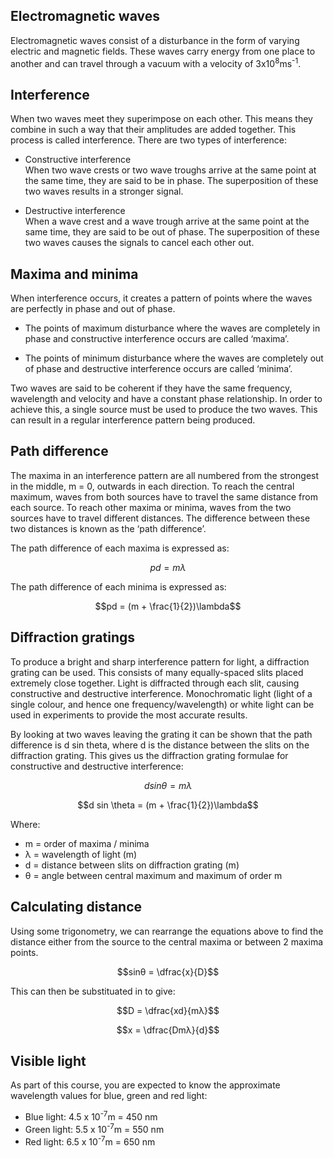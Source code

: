 ## Electromagnetic waves
Electromagnetic waves consist of a disturbance in the form of varying electric and magnetic fields. These waves carry energy from one place to another and can travel through a vacuum with a velocity of 3x10<sup>8</sup>ms<sup>-1</sup>.

<!--*insert diagram?*-->

## Interference
When two waves meet they superimpose on each other. This means they combine in such a way that their amplitudes are added together. This process is called interference. There are two types of interference:
 
- Constructive interference <br>
  When two wave crests or two wave troughs arrive at the same point at the same time, they are said to be in phase. The superposition of these two waves results in a stronger signal.
 
- Destructive interference <br>
  When a wave crest and a wave trough arrive at the same point at the same time, they are said to be out of phase. The superposition of these two waves causes the signals to cancel each other out.

## Maxima and minima
When interference occurs, it creates a pattern of points where the waves are perfectly in phase and out of phase.

- The points of maximum disturbance where the waves are completely in phase and constructive interference occurs are called ‘maxima’.

- The points of minimum disturbance where the waves are completely out of phase and destructive interference occurs are called ‘minima’.

Two waves are said to be coherent if they have the same frequency, wavelength and velocity and have a constant phase relationship. In order to achieve this, a single source must be used to produce the two waves. This can result in a regular interference pattern being produced.

## Path difference
The maxima in an interference pattern are all numbered from the strongest in the middle, m = 0, outwards in each direction. To reach the central maximum, waves from both sources have to travel the same distance from each source. To reach other maxima or minima, waves from the two sources have to travel different distances. The difference between these two distances is known as the ‘path difference’.

<!--*insert diagram here?*-->

The path difference of each maxima is expressed as:

$$pd = m \lambda$$

The path difference of each minima is expressed as:

$$pd = (m + \frac{1}{2})\lambda$$

## Diffraction gratings
To produce a bright and sharp interference pattern for light, a diffraction grating can be used. This consists of many equally-spaced slits placed extremely close together. Light is diffracted through each slit, causing constructive and destructive interference. Monochromatic light (light of a single colour, and hence one frequency/wavelength) or white light can be used in experiments to provide the most accurate results.

By looking at two waves leaving the grating it can be shown that the path difference is d sin theta, where d is the distance between the slits on the diffraction grating. This gives us the diffraction grating formulae for constructive and destructive interference:

$$d sin \theta = m \lambda$$

$$d sin \theta = (m + \frac{1}{2})\lambda$$

Where:
- m = order of maxima / minima
- λ = wavelength of light (m) 
- d = distance between slits on diffraction grating (m)
- θ = angle between central maximum and maximum of order m

## Calculating distance
Using some trigonometry, we can rearrange the equations above to find the distance either from the source to the central maxima or between 2 maxima points.

<!--*Insert diagram here*-->

$$sinθ = \dfrac{x}{D}$$

This can then be substituated in to give:

$$D = \dfrac{xd}{mλ}$$

$$x = \dfrac{Dmλ}{d}$$

## Visible light
As part of this course, you are expected to know the approximate wavelength values for blue, green and red light:
- Blue light:	4.5 x 10<sup>-7</sup>m 	=   450 nm
- Green light:	5.5 x 10<sup>-7</sup>m 	=   550 nm
- Red light:	6.5 x 10<sup>-7</sup>m 	=   650 nm

